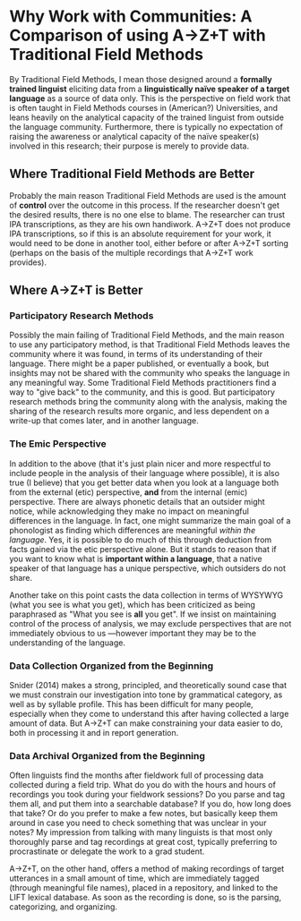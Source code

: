 # Why Work with Communities: A Comparison of using A→Z+T with Traditional Field Methods
By Traditional Field Methods, I mean those designed around a **formally trained linguist** eliciting data from a **linguistically naïve speaker of a target language** as a source of data only. This is the perspective on field work that is often taught in Field Methods courses in (American?) Universities, and leans heavily on the analytical capacity of the trained linguist from outside the language community. Furthermore, there is typically no expectation of raising the awareness or analytical capacity of the naïve speaker(s) involved in this research; their purpose is merely to provide data.

## Where Traditional Field Methods are Better
Probably the main reason Traditional Field Methods are used is the amount of **control** over the outcome in this process. If the researcher doesn't get the desired results, there is no one else to blame. The researcher can trust IPA transcriptions, as they are his own handiwork. A→Z+T does not produce IPA transcriptions, so if this is an absolute requirement for your work, it would need to be done in another tool, either before or after A→Z+T sorting (perhaps on the basis of the multiple recordings that A→Z+T work provides).

## Where A→Z+T is Better
### Participatory Research Methods
Possibly the main failing of Traditional Field Methods, and the main reason to use any participatory method, is that Traditional Field Methods leaves the community where it was found, in terms of its understanding of their language. There might be a paper published, or eventually a book, but insights may not be shared with the community who speaks the language in any meaningful way. Some Traditional Field Methods practitioners find a way to "give back" to the community, and this is good. But participatory research methods bring the community along with the analysis, making the sharing of the research results more organic, and less dependent on a write-up that comes later, and in another language.

### The Emic Perspective
In addition to the above (that it's just plain nicer and more respectful to include people in the analysis of their language where possible), it is also true (I believe) that you get better data when you look at a language both from the external (etic) perspective, **and** from the internal (emic) perspective. There are always phonetic details that an outsider might notice, while acknowledging they make no impact on meaningful differences in the language. In fact, one might summarize the main goal of a phonologist as finding which differences are meaningful _within the language_. Yes, it is possible to do much of this through deduction from facts gained via the etic perspective alone. But it stands to reason that if you want to know what is **important within a language**, that a native speaker of that language has a unique perspective, which outsiders do not share.

Another take on this point casts the data collection in terms of WYSYWYG (what you see is what you get), which has been criticized as being paraphrased as "What you see is **all** you get". If we insist on maintaining control of the process of analysis, we may exclude perspectives that are not immediately obvious to us —however important they may be to the understanding of the language.

### Data Collection Organized from the Beginning
Snider (2014) makes a strong, principled, and theoretically sound case that we must constrain our investigation into tone by grammatical category, as well as by syllable profile. This has been difficult for many people, especially when they come to understand this after having collected a large amount of data. But A→Z+T can make constraining your data easier to do, both in processing it and in report generation.

### Data Archival Organized from the Beginning
Often linguists find the months after fieldwork full of processing data collected during a field trip. What do you do with the hours and hours of recordings you took during your fieldwork sessions? Do you parse and tag them all, and put them into a searchable database? If you do, how long does that take? Or do you prefer to make a few notes, but basically keep them around in case you need to check something that was unclear in your notes? My impression from talking with many linguists is that most only thoroughly parse and tag recordings at great cost, typically preferring to procrastinate or delegate the work to a grad student.  

A→Z+T, on the other hand, offers a method of making recordings of target utterances in a small amount of time, which are immediately tagged (through meaningful file names), placed in a repository, and linked to the LIFT lexical database. As soon as the recording is done, so is the parsing, categorizing, and organizing.
